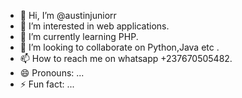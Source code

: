 - 👋 Hi, I’m @austinjuniorr
- 👀 I’m interested in web applications.
- 🌱 I’m currently learning PHP.
- 💞️ I’m looking to collaborate on Python,Java etc .
- 📫 How to reach me on whatsapp +237670505482.
- 😄 Pronouns: ...
- ⚡ Fun fact: ...

<!---
austinjuniorr/austinjuniorr is a ✨ special ✨ repository because its `README.md` (this file) appears on your GitHub profile.
You can click the Preview link to take a look at your changes.
--->
